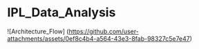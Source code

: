 # IPL_Data_Analysis





![Architecture_Flow]
(https://github.com/user-attachments/assets/0ef8c4b4-a564-43e3-8fab-98327c5e7e47)
